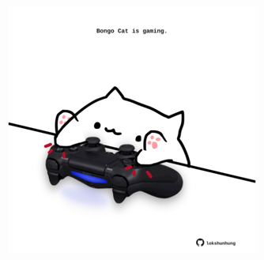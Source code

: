 <!-- built at 02/04/2023, 01:27:39 UTC -->
<p align="center">
  <img width="500" height="500" src="./ReadmeImage.svg">
</p>
